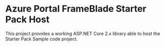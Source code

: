 ﻿# Azure Portal FrameBlade Starter Pack Host
This project provides a working ASP.NET Core 2.x library able to host the Starter Pack Sample code project.  

